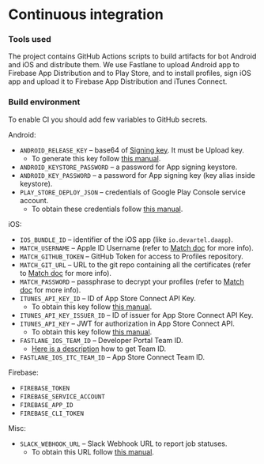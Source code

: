 Continuous integration
===

### Tools used

The project contains GitHub Actions scripts to build artifacts for bot Android and iOS and distribute them.
We use Fastlane to upload Android app to Firebase App Distribution and to Play Store, and to install profiles, 
sign iOS app and upload it to Firebase App Distribution and iTunes Connect.

### Build environment

To enable CI you should add few variables to GitHub secrets.

Android:
- `ANDROID_RELEASE_KEY` – base64 of [Signing key](https://developer.android.com/studio/publish/app-signing#certificates-keystores). It must be Upload key.
  - To generate this key follow [this manual](https://developer.android.com/studio/publish/app-signing#generate-key). 
- `ANDROID_KEYSTORE_PASSWORD` – a password for App signing keystore.
- `ANDROID_KEY_PASSWORD` – a password for App signing key (key alias inside keystore).
- `PLAY_STORE_DEPLOY_JSON` – credentials of Google Play Console service account. 
  - To obtain these credentials follow [this manual](https://docs.fastlane.tools/actions/upload_to_play_store/).

iOS:
- `IOS_BUNDLE_ID` – identifier of the iOS app (like `io.devartel.daapp`).
- `MATCH_USERNAME` – Apple ID Username (refer to [Match doc](https://docs.fastlane.tools/actions/match/) for more info).
- `MATCH_GITHUB_TOKEN` – GitHub Token for access to Profiles repository.  
- `MATCH_GIT_URL` – URL to the git repo containing all the certificates (refer to [Match doc](https://docs.fastlane.tools/actions/match/) for more info).
- `MATCH_PASSWORD` – passphrase to decrypt your profiles (refer to [Match doc](https://docs.fastlane.tools/actions/match/) for more info).
- `ITUNES_API_KEY_ID` – ID of App Store Connect API Key.
  - To obtain this key follow [this manual](https://developer.apple.com/documentation/appstoreconnectapi/creating_api_keys_for_app_store_connect_api).
- `ITUNES_API_KEY_ISSUER_ID` – ID of issuer for App Store Connect API Key.
- `ITUNES_API_KEY` – JWT for authorization in App Store Connect API. 
  - To obtain this key follow [this manual](https://developer.apple.com/documentation/appstoreconnectapi/creating_api_keys_for_app_store_connect_api).
- `FASTLANE_IOS_TEAM_ID` – Developer Portal Team ID.
  - [Here is a description](https://developer.apple.com/help/account/manage-your-team/locate-your-team-id/) how to get Team ID.
- `FASTLANE_IOS_ITC_TEAM_ID` – App Store Connect Team ID.

Firebase:
- `FIREBASE_TOKEN`
- `FIREBASE_SERVICE_ACCOUNT`
- `FIREBASE_APP_ID`
- `FIREBASE_CLI_TOKEN`

Misc:
- `SLACK_WEBHOOK_URL` – Slack Webhook URL to report job statuses.
  - To obtain this URL follow [this manual](https://api.slack.com/messaging/webhooks).